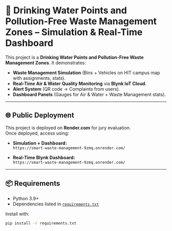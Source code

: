 # 🚮 Drinking Water Points and Pollution-Free Waste Management Zones – Simulation & Real-Time Dashboard

This project is a **Drinking Water Points and Pollution-Free Waste Management Zones**. 
It demonstrates:

- **Waste Management Simulation** (Bins + Vehicles on HIT campus map with assignments, stats).
- **Real-Time Air & Water Quality Monitoring** via **Blynk IoT Cloud**.
- **Alert System** (QR code → Complaints from users).
- **Dashboard Panels** (Gauges for Air & Water + Waste Management stats).

---

## 🌐 Public Deployment
This project is deployed on **Render.com** for jury evaluation.  
Once deployed, access using:

- **Simulation + Dashboard:**  
  `https://smart-waste-management-9zmq.onrender.com/`

- **Real-Time Blynk Dashboard:**  
 `https://smart-waste-management-9zmq.onrender.com/`


---

## 📦 Requirements
- Python 3.9+
- Dependencies listed in [`requirements.txt`](requirements.txt)

Install with:
```bash
pip install -r requirements.txt

